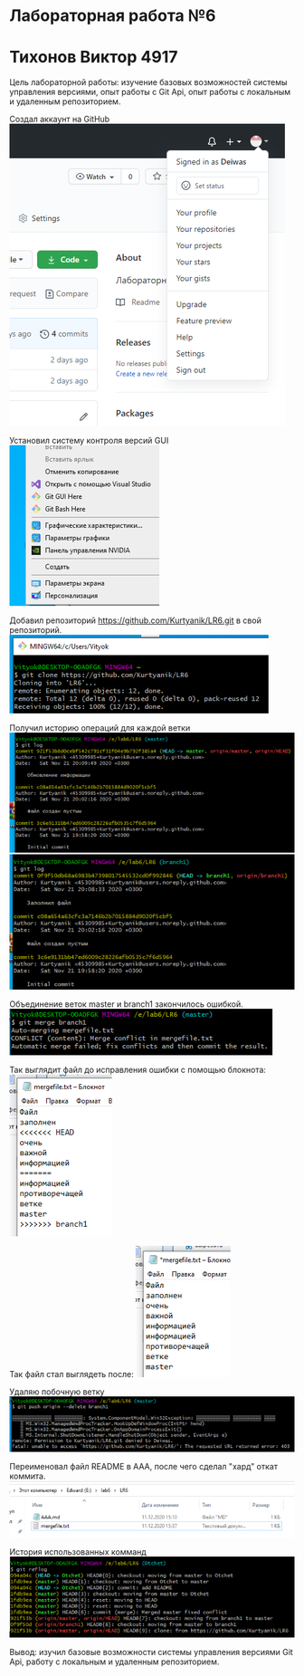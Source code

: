 # Лабораторная работа №6
# Тихонов Виктор 4917

Цель лабораторной работы: изучение базовых возможностей системы управления версиями, опыт работы с Git Api, опыт работы с локальным и удаленным репозиторием. 

Создал аккаунт на GitHub
![Создал аккаунт на GitHub](screenshots/228.png)

Установил систему контроля версий GUI
![GIT GUI](screenshots/gitgui.png)

Добавил репозиторий https://github.com/Kurtyanik/LR6.git в свой репозиторий.
![Репозиторий](screenshots/1.png)

Получил историю операций для каждой ветки
![Ветка мастер](screenshots/5.png)
![Вторая ветка](screenshots/4.png)

Объединение веток master и branch1 закончилось ошибкой.
![Ошибка](screenshots/6.png)

Так выглядит файл до исправления ошибки с помощью блокнота:
![Файл](screenshots/8.png)

Так файл стал выглядеть после:
![После исправления](screenshots/9.png)

Удаляю побочную ветку
![Удаление побочной ветки](screenshots/10.png)

Переименовал файл README в AAA, после чего сделал "хард" откат коммита.
![Переимнование](screenshots/11.png)

История использованных комманд
![Логи](screenshots/1488.png)

Вывод: изучил базовые возможности системы управления версиями Git Api, работу с локальным и удаленным репозиторием. 